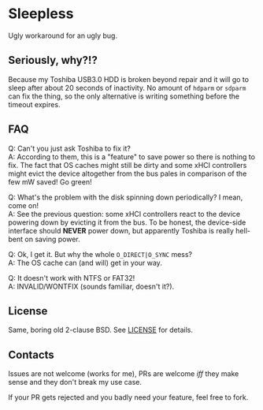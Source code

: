 Sleepless
=========

Ugly workaround for an ugly bug.


Seriously, why?!?
-----------------

Because my Toshiba USB3.0 HDD is broken beyond repair and it will go to sleep
after about 20 seconds of inactivity. No amount of `hdparm` or `sdparm` can
fix the thing, so the only alternative is writing something before the timeout
expires.


FAQ
---

Q: Can't you just ask Toshiba to fix it?  
A: According to them, this is a "feature" to save power so there is nothing to
fix. The fact that OS caches might still be dirty and some xHCI controllers
might evict the device altogether from the bus pales in comparison of the few
mW saved! Go green!

Q: What's the problem with the disk spinning down periodically? I mean, come
on!  
A: See the previous question: some xHCI controllers react to the device
powering down by evicting it from the bus. To be honest, the device-side
interface should **NEVER** power down, but apparently Toshiba is really
hell-bent on saving power.

Q: Ok, I get it. But why the whole `O_DIRECT|O_SYNC` mess?  
A: The OS cache can (and will) get in your way.

Q: It doesn't work with NTFS or FAT32!  
A: INVALID/WONTFIX (sounds familiar, doesn't it?).


License
-------

Same, boring old 2-clause BSD. See [LICENSE][] for details.


Contacts
--------

Issues are not welcome (works for me), PRs are welcome _iff_ they make sense
and they don't break my use case.

If your PR gets rejected and you badly need your feature, feel free to fork.


[LICENSE]: https://github.com/rfc1459/sleepless/blob/master/LICENSE
